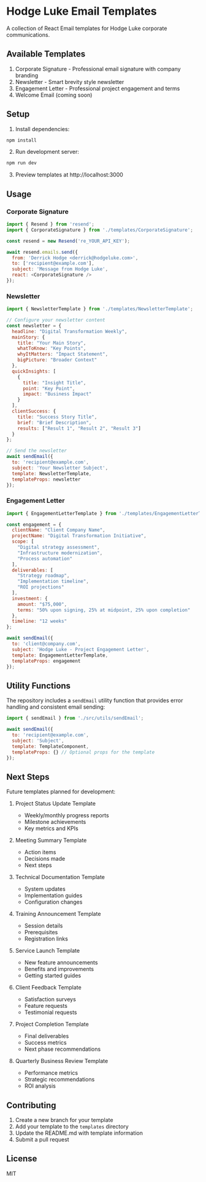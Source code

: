 # Hodge Luke Email Templates

A collection of React Email templates for Hodge Luke corporate communications.

## Available Templates

1. Corporate Signature - Professional email signature with company branding
2. Newsletter - Smart brevity style newsletter
3. Engagement Letter - Professional project engagement and terms
4. Welcome Email (coming soon)

## Setup

1. Install dependencies:
```bash
npm install
```

2. Run development server:
```bash
npm run dev
```

3. Preview templates at http://localhost:3000

## Usage

### Corporate Signature

```javascript
import { Resend } from 'resend';
import { CorporateSignature } from './templates/CorporateSignature';

const resend = new Resend('re_YOUR_API_KEY');

await resend.emails.send({
  from: 'Derrick Hodge <derrick@hodgeluke.com>',
  to: ['recipient@example.com'],
  subject: 'Message from Hodge Luke',
  react: <CorporateSignature />
});
```

### Newsletter

```javascript
import { NewsletterTemplate } from './templates/NewsletterTemplate';

// Configure your newsletter content
const newsletter = {
  headline: "Digital Transformation Weekly",
  mainStory: {
    title: "Your Main Story",
    whatToKnow: "Key Points",
    whyItMatters: "Impact Statement",
    bigPicture: "Broader Context"
  },
  quickInsights: [
    {
      title: "Insight Title",
      point: "Key Point",
      impact: "Business Impact"
    }
  ],
  clientSuccess: {
    title: "Success Story Title",
    brief: "Brief Description",
    results: ["Result 1", "Result 2", "Result 3"]
  }
};

// Send the newsletter
await sendEmail({
  to: 'recipient@example.com',
  subject: 'Your Newsletter Subject',
  template: NewsletterTemplate,
  templateProps: newsletter
});
```

### Engagement Letter

```javascript
import { EngagementLetterTemplate } from './templates/EngagementLetterTemplate';

const engagement = {
  clientName: "Client Company Name",
  projectName: "Digital Transformation Initiative",
  scope: [
    "Digital strategy assessment",
    "Infrastructure modernization",
    "Process automation"
  ],
  deliverables: [
    "Strategy roadmap",
    "Implementation timeline",
    "ROI projections"
  ],
  investment: {
    amount: "$75,000",
    terms: "50% upon signing, 25% at midpoint, 25% upon completion"
  },
  timeline: "12 weeks"
};

await sendEmail({
  to: 'client@company.com',
  subject: 'Hodge Luke - Project Engagement Letter',
  template: EngagementLetterTemplate,
  templateProps: engagement
});
```

## Utility Functions

The repository includes a `sendEmail` utility function that provides error handling and consistent email sending:

```javascript
import { sendEmail } from './src/utils/sendEmail';

await sendEmail({
  to: 'recipient@example.com',
  subject: 'Subject',
  template: TemplateComponent,
  templateProps: {} // Optional props for the template
});
```

## Next Steps

Future templates planned for development:

1. Project Status Update Template
   - Weekly/monthly progress reports
   - Milestone achievements
   - Key metrics and KPIs

2. Meeting Summary Template
   - Action items
   - Decisions made
   - Next steps

3. Technical Documentation Template
   - System updates
   - Implementation guides
   - Configuration changes

4. Training Announcement Template
   - Session details
   - Prerequisites
   - Registration links

5. Service Launch Template
   - New feature announcements
   - Benefits and improvements
   - Getting started guides

6. Client Feedback Template
   - Satisfaction surveys
   - Feature requests
   - Testimonial requests

7. Project Completion Template
   - Final deliverables
   - Success metrics
   - Next phase recommendations

8. Quarterly Business Review Template
   - Performance metrics
   - Strategic recommendations
   - ROI analysis

## Contributing

1. Create a new branch for your template
2. Add your template to the `templates` directory
3. Update the README.md with template information
4. Submit a pull request

## License

MIT